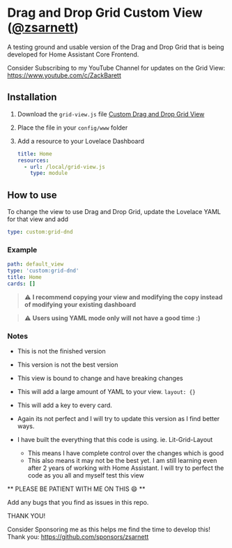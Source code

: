 # Drag and Drop Grid Custom View ([@zsarnett](https://github.com/sponsors/zsarnett))

A testing ground and usable version of the Drag and Drop Grid that is being developed for Home Assistant Core Frontend.

Consider Subscribing to my YouTube Channel for updates on the Grid View: https://www.youtube.com/c/ZackBarett

## Installation

1. Download the `grid-view.js` file [Custom Drag and Drop Grid View](https://github.com/zsarnett/Custom-Grid-View/releases)
2. Place the file in your `config/www` folder
3. Add a resource to your Lovelace Dashboard

   ```yaml
   title: Home
   resources:
     - url: /local/grid-view.js
       type: module
   ```

## How to use

To change the view to use Drag and Drop Grid, update the Lovelace YAML for that view and add

```yaml
type: custom:grid-dnd
```

### Example

```yaml
path: default_view
type: 'custom:grid-dnd'
title: Home
cards: []
```

> :warning: **I recommend copying your view and modifying the copy instead of modifying your existing dashboard**

> :warning: **Users using YAML mode only will not have a good time :)**

### Notes

* This is not the finished version
* This version is not the best version
* This view is bound to change and have breaking changes
* This will add a large amount of YAML to your view. `layout: {}`
* This will add a key to every card.
* Again its not perfect and I will try to update this version as I find better ways.


* I have built the everything that this code is using. ie. Lit-Grid-Layout
   * This means I have complete control over the changes which is good
   * This also means it may not be the best yet. I am still learning even after 2 years of working with Home Assistant. I will try to perfect the code as you all and myself test this view
 


** PLEASE BE PATIENT WITH ME ON THIS :smile: **

Add any bugs that you find as issues in this repo. 

THANK YOU!

Consider Sponsoring me as this helps me find the time to develop this! Thank you: https://github.com/sponsors/zsarnett
